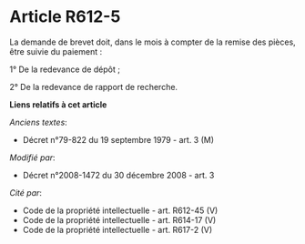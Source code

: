 # Article R612-5

La demande de brevet doit, dans le mois à compter de la remise des pièces, être suivie du paiement :

1° De la redevance de dépôt ;

2° De la redevance de rapport de recherche.

**Liens relatifs à cet article**

_Anciens textes_:

  - Décret n°79-822 du 19 septembre 1979 - art. 3 (M)

_Modifié par_:

  - Décret n°2008-1472 du 30 décembre 2008 - art. 3

_Cité par_:

  - Code de la propriété intellectuelle - art. R612-45 (V)
  - Code de la propriété intellectuelle - art. R614-17 (V)
  - Code de la propriété intellectuelle - art. R617-2 (V)
